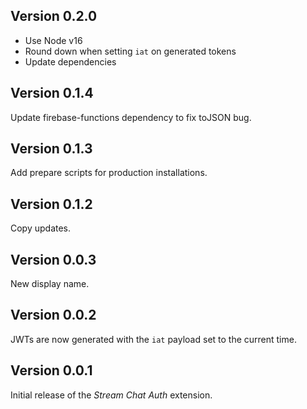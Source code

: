 ## Version 0.2.0

- Use Node v16
- Round down when setting `iat` on generated tokens
- Update dependencies

## Version 0.1.4

Update firebase-functions dependency to fix toJSON bug.

## Version 0.1.3

Add prepare scripts for production installations.

## Version 0.1.2

Copy updates.

## Version 0.0.3

New display name.

## Version 0.0.2

JWTs are now generated with the `iat` payload set to the current time.

## Version 0.0.1

Initial release of the _Stream Chat Auth_ extension.
